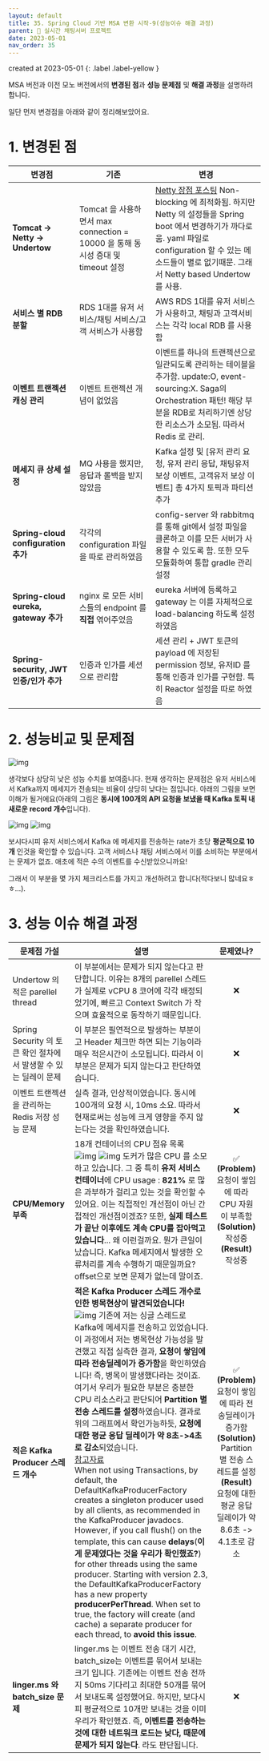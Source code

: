```yaml
---
layout: default
title: 35. Spring Cloud 기반 MSA 변환 시작-9(성능이슈 해결 과정)
parent: 📌 실시간 채팅서버 프로젝트
date: 2023-05-01
nav_order: 35
---
```

created at 2023-05-01
{: .label .label-yellow }

MSA 버전과 이전 모노 버전에서의 **변경된 점**과 **성능 문제점** 및 **해결 과정**을 설명하려 합니다.

일단 먼저 변경점을 아래와 같이 정리해보았어요.

# 1. 변경된 점

| 변경점                                 | 기존                                                             | 변경                                                                                                                                                                                                                 |
|-------------------------------------|----------------------------------------------------------------|--------------------------------------------------------------------------------------------------------------------------------------------------------------------------------------------------------------------|
| **Tomcat -> Netty -> Undertow**     | Tomcat 을 사용하면서 max connection = 10000 을 통해 동시성 증대 및 timeout 설정 | [Netty 장점 포스팅](https://ghkdqhrbals.github.io/portfolios/docs/Java/6/) Non-blocking 에 최적화됨. 하지만 Netty 의 설정들을 Spring boot 에서 변경하기가 까다로움. yaml 파일로 configuration 할 수 있는 메소드들이 별로 없기때문. 그래서 Netty based Undertow 를 사용. |
| **서비스 별 RDB 분할**                    | RDS 1대를 유저 서비스/채팅 서비스/고객 서비스가 사용함                              | AWS RDS 1대를 유저 서비스가 사용하고, 채팅과 고객서비스는 각각 local RDB 를 사용함                                                                                                                                                            |
| **이벤트 트랜젝션 캐싱 관리**                  | 이벤트 트랜젝션 개념이 없었음                                               | 이벤트를 하나의 트랜젝션으로 일관되도록 관리하는 테이블을 추가함. update:O, event-sourcing:X. Saga의 Orchestration 패턴! 해당 부분을 RDB로 처리하기엔 상당한 리소스가 소모됨. 따라서 Redis 로 관리.                                                                           |
| **메세지 큐 상세 설정**                     | MQ 사용을 했지만, 응답과 롤백을 받지 않았음                                     | Kafka 설정 및 [유저 관리 요청, 유저 관리 응답, 채팅유저 보상 이벤트, 고객유저 보상 이벤트] 총 4가지 토픽과 파티션 추가                                                                                                                                         |
| **Spring-cloud configuration 추가**   | 각각의 configuration 파일을 따로 관리하였음                                 | config-server 와 rabbitmq 를 통해 git에서 설정 파일을 클론하고 이를 모든 서버가 사용할 수 있도록 함. 또한 모두 모듈화하여 통합 gradle 관리 설정                                                                                                                 |
| **Spring-cloud eureka, gateway 추가** | nginx 로 모든 서비스들의 endpoint 를 **직접** 엮어주었음                       | eureka 서버에 등록하고 gateway 는 이를 자체적으로 load-balancing 하도록 설정하였음                                                                                                                                                        |
| **Spring-security, JWT 인증/인가 추가**   | 인증과 인가를 세션으로 관리함                                               | 세션 관리 + JWT 토큰의 payload 에 저장된 permission 정보, 유저ID 를 통해 인증과 인가를 구현함. 특히 Reactor 설정을 따로 하였음                                                                                                                          |


# 2. 성능비교 및 문제점

![img](../../../assets/img/msa/113.svg)

생각보다 상당히 낮은 성능 수치를 보여줍니다. 현재 생각하는 문제점은 유저 서비스에서 Kafka까지 메세지가 전송되는 비율이 상당히 낮다는 점입니다. 아래의 그림을 보면 이해가 될거에요(아래의 그림은 **동시에 100개의 API 요청을 보냈을 때 Kafka 토픽 내 새로운 record 개수**입니다).

![img](../../../assets/img/msa/115.png)
![img](../../../assets/img/msa/116.png)

보시다시피 유저 서비스에서 Kafka 에 메세지를 전송하는 rate가 초당 **평균적으로 10개** 인것을 확인할 수 있습니다. 고객 서비스나 채팅 서비스에서 이를 소비하는 부분에서는 문제가 없죠. 애초에 적은 수의 이벤트를 수신받았으니까요!

그래서 이 부분을 몇 가지 체크리스트를 가지고 개선하려고 합니다(적다보니 많네요ㅎㅎ...).

# 3. 성능 이슈 해결 과정

| 문제점 가설                                  | 설명                                                                                                                                                                                                                                                                                                                                                                            |                                                                         문제였나?                                                                         |
|-----------------------------------------|-------------------------------------------------------------------------------------------------------------------------------------------------------------------------------------------------------------------------------------------------------------------------------------------------------------------------------------------------------------------------------|:-----------------------------------------------------------------------------------------------------------------------------------------------------:|
| Undertow 의 적은 parellel thread           | 이 부분에서는 문제가 되지 않는다고 판단합니다. 이유는 8개의 parellel 스레드가 실제로 vCPU 8 코어에 각각 배정되었기에, 빠르고 Context Switch 가 작으며 효율적으로 동작하기 때문입니다.                                                                                                                                                                                                                                                         | ❌                                                                                                                                                                                                                                                                                                                                                                     |
| Spring Security 의 토큰 확인 절차에서 발생할 수 있는 딜레이 문제 | 이 부분은 필연적으로 발생하는 부분이고 Header 체크만 하면 되는 기능이라 매우 적은시간이 소모됩니다. 따라서 이 부분은 문제가 되지 않는다고 판단하였습니다.                                                                                                                                                                                                                                                                                    | ❌                                                                                                                                                                                                                                                                                                                                                                     |
| 이벤트 트랜젝션을 관리하는 Redis 저장 성능 문제           | 실측 결과, 인상적이였습니다. 동시에 100개의 요청 시, 10ms 소요. 따라서 현재로써는 성능에 크게 영향을 주지 않는다는 것을 확인하였습니다.                                                                                                                                                                                                                                                                                            |                                                                           ❌                                                                           |
| **CPU/Memory 부족**                       | 18개 컨테이너의 CPU 점유 목록 ![img](../../../assets/img/msa/117.png) ![img](../../../assets/img/msa/118.png) 도커가 많은 CPU 를 소모하고 있습니다. 그 중 특히 **유저 서비스 컨테이너**에 CPU usage : **821%** 로 많은 과부하가 걸리고 있는 것을 확인할 수 있어요. 이는 직접적인 개선점이 아닌 간접적인 개선점이겠죠? 또한, **실제 테스트가 끝난 이후에도 계속 CPU를 잡아먹고 있습니다**... 왜 이런걸까요. 뭔가 큰일이 났습니다. Kafka 메세지에서 발생한 오류처리를 계속 수행하기 때문일까요? offset으로 보면 문제가 없는데 말이죠.         |                          ✅<br/>**(Problem)**<br/>요청이 쌓임에 따라 CPU 자원이 부족함<br/>**(Solution)**<br/>작성중<br/>**(Result)**<br/>작성중                           |
| **적은 Kafka Producer 스레드 개수**                | **적은 Kafka Producer 스레드 개수로 인한 병목현상이 발견되었습니다!**<br/> ![img](../../../assets/img/msa/125.svg) 기존에 저는 싱글 스레드로 Kafka에 메세지를 전송하고 있었습니다. 이 과정에서 저는 병목현상 가능성을 발견했고 직접 실측한 결과, **요청이 쌓임에 따라 전송딜레이가 증가함**을 확인하였습니다! 즉, 병목이 발생했다라는 것이죠. 여기서 우리가 필요한 부분은 충분한 CPU 리소스라고 판단되어 **Partition 별 전송 스레드를 설정**하였습니다. 결과로 위의 그래프에서 확인가능하듯, **요청에 대한 평균 응답 딜레이가 약 8초->4초로 감소**되었습니다.<br/>[참고자료](https://docs.spring.io/spring-kafka/docs/2.5.0.RC1/reference/html/#exactly-once)<br/>When not using Transactions, by default, the DefaultKafkaProducerFactory creates a singleton producer used by all clients, as recommended in the KafkaProducer javadocs. However, if you call flush() on the template, this can cause **delays**(**이게 문제였다는 것을 우리가 확인했죠?**) for other threads using the same producer. Starting with version 2.3, the DefaultKafkaProducerFactory has a new property **producerPerThread**. When set to true, the factory will create (and cache) a separate producer for each thread, to **avoid this issue**. | ✅<br/>**(Problem)**<br/>요청이 쌓임에 따라 전송딜레이가 증가함<br/>**(Solution)**<br/>Partition 별 전송 스레드를 설정<br/>**(Result)**<br/>요청에 대한 평균 응답 딜레이가 약 8.6초 -> 4.1초로 감소 |
| **linger.ms 와 batch_size 문제**           | linger.ms 는 이벤트 전송 대기 시간, batch_size는 이벤트를 묶어서 보내는 크기 입니다. 기존에는 이벤트 전송 전까지 50ms 기다리고 최대한 50개를 묶어서 보내도록 설정했어요. 하지만, 보다시피 평균적으로 10개만 보내는 것을 이미 우리가 확인했죠. 즉, **이벤트를 전송하는 것에 대한 네트워크 로드는 낮다, 때문에 문제가 되지 않는다**. 라도 판단됩니다.                                                                                                                                                          |                                                                           ❌                                                                           |

